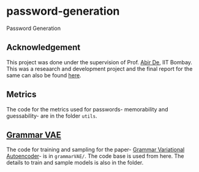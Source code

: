 # password-generation
Password Generation

## Acknowledgement

This project was done under the supervision of Prof. <a href="https://abir-de.github.io">Abir De</a>, IIT Bombay. This was a reseaarch and development project and the final report for the same can also be found [here](RnD_Report.pdf).

## Metrics

The code for the metrics used for passwords- memorability and guessability- are in the folder `utils`.

## [Grammar VAE](grammarVAE/README.md)

The code for training and sampling for the paper- <a href="https://arxiv.org/abs/1703.01925">Grammar Variational Autoencoder</a>- is in `grammarVAE/`. The code base is used from <a gref="https://github.com/mkusner/grammarVAE">here</a>. The details to train and sample models is also in the folder.

